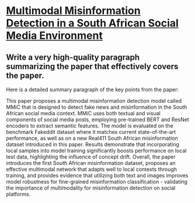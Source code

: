 # [Multimodal Misinformation Detection in a South African Social Media   Environment](https://arxiv.org/abs/2312.04052)

## Write a very high-quality paragraph summarizing the paper that effectively covers the paper.

 Here is a detailed summary paragraph of the key points from the paper:

This paper proposes a multimodal misinformation detection model called MMiC that is designed to detect fake news and misinformation in the South African social media context. MMiC uses both textual and visual components of social media posts, employing pre-trained BERT and ResNet encoders to extract semantic features. The model is evaluated on the benchmark Fakeddit dataset where it matches current state-of-the-art performance, as well as on a new Real411 South African misinformation dataset introduced in this paper. Results demonstrate that incorporating local samples into model training significantly boosts performance on local test data, highlighting the influence of concept drift. Overall, the paper introduces the first South African misinformation dataset, proposes an effective multimodal network that adapts well to local contexts through training, and provides evidence that utilizing both text and images improves model robustness for fine-grained misinformation classification - validating the importance of multimodality for misinformation detection on social platforms.
